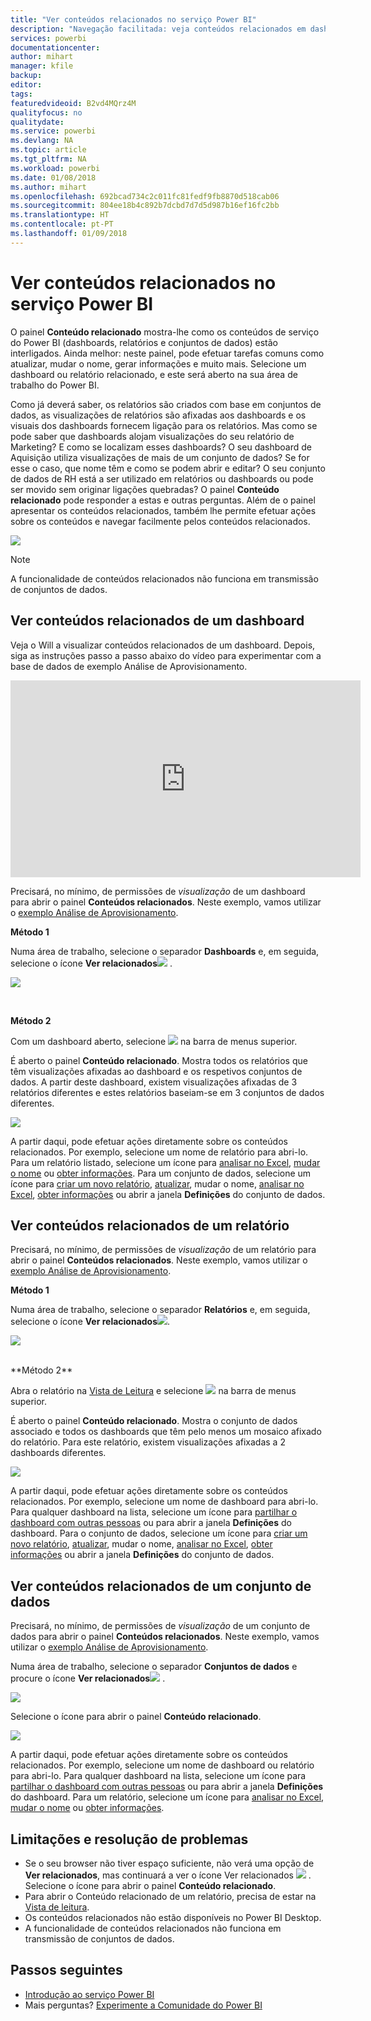 ```yaml
---
title: "Ver conteúdos relacionados no serviço Power BI"
description: "Navegação facilitada: veja conteúdos relacionados em dashboards, relatórios e conjuntos de dados"
services: powerbi
documentationcenter: 
author: mihart
manager: kfile
backup: 
editor: 
tags: 
featuredvideoid: B2vd4MQrz4M
qualityfocus: no
qualitydate: 
ms.service: powerbi
ms.devlang: NA
ms.topic: article
ms.tgt_pltfrm: NA
ms.workload: powerbi
ms.date: 01/08/2018
ms.author: mihart
ms.openlocfilehash: 692bcad734c2c011fc81fedf9fb8870d518cab06
ms.sourcegitcommit: 804ee18b4c892b7dcbd7d7d5d987b16ef16fc2bb
ms.translationtype: HT
ms.contentlocale: pt-PT
ms.lasthandoff: 01/09/2018
---
```

# <a name="view-related-content-in-power-bi-service"></a>Ver conteúdos relacionados no serviço Power BI
O painel **Conteúdo relacionado** mostra-lhe como os conteúdos de serviço do Power BI (dashboards, relatórios e conjuntos de dados) estão interligados.  Ainda melhor: neste painel, pode efetuar tarefas comuns como atualizar, mudar o nome, gerar informações e muito mais. Selecione um dashboard ou relatório relacionado, e este será aberto na sua área de trabalho do Power BI.   

Como já deverá saber, os relatórios são criados com base em conjuntos de dados, as visualizações de relatórios são afixadas aos dashboards e os visuais dos dashboards fornecem ligação para os relatórios. Mas como se pode saber que dashboards alojam visualizações do seu relatório de Marketing? E como se localizam esses dashboards? O seu dashboard de Aquisição utiliza visualizações de mais de um conjunto de dados? Se for esse o caso, que nome têm e como se podem abrir e editar? O seu conjunto de dados de RH está a ser utilizado em relatórios ou dashboards ou pode ser movido sem originar ligações quebradas? O painel **Conteúdo relacionado** pode responder a estas e outras perguntas.  Além de o painel apresentar os conteúdos relacionados, também lhe permite efetuar ações sobre os conteúdos e navegar facilmente pelos conteúdos relacionados.

![](media/service-related-content/power-bi-view-related-dashboard-new.png)

> [!NOTE]
> A funcionalidade de conteúdos relacionados não funciona em transmissão de conjuntos de dados.
> 
> 

## <a name="view-related-content-for-a-dashboard"></a>Ver conteúdos relacionados de um dashboard
Veja o Will a visualizar conteúdos relacionados de um dashboard. Depois, siga as instruções passo a passo abaixo do vídeo para experimentar com a base de dados de exemplo Análise de Aprovisionamento.

<iframe width="560" height="315" src="https://www.youtube.com/embed/B2vd4MQrz4M#t=3m05s" frameborder="0" allowfullscreen></iframe>


Precisará, no mínimo, de permissões de *visualização* de um dashboard para abrir o painel **Conteúdos relacionados**. Neste exemplo, vamos utilizar o [exemplo Análise de Aprovisionamento](sample-procurement.md).

**Método 1**

Numa área de trabalho, selecione o separador **Dashboards** e, em seguida, selecione o ícone **Ver relacionados**![](media/service-related-content/power-bi-view-related-icon-new.png)  .

![](media/service-related-content/power-bi-view-related-dash-newer.png)

<br>

**Método 2**

Com um dashboard aberto, selecione ![](media/service-related-content/power-bi-view-related-new.png) na barra de menus superior.

É aberto o painel **Conteúdo relacionado**. Mostra todos os relatórios que têm visualizações afixadas ao dashboard e os respetivos conjuntos de dados. A partir deste dashboard, existem visualizações afixadas de 3 relatórios diferentes e estes relatórios baseiam-se em 3 conjuntos de dados diferentes.

![](media/service-related-content/power-bi-view-related-dashboard-new.png)

A partir daqui, pode efetuar ações diretamente sobre os conteúdos relacionados.  Por exemplo, selecione um nome de relatório para abri-lo.  Para um relatório listado, selecione um ícone para [analisar no Excel](service-analyze-in-excel.md), [mudar o nome](service-rename.md) ou [obter informações](service-insights.md). Para um conjunto de dados, selecione um ícone para [criar um novo relatório](service-report-create-new.md), [atualizar](refresh-data.md), mudar o nome, [analisar no Excel](service-analyze-in-excel.md), [obter informações](service-insights.md) ou abrir a janela **Definições** do conjunto de dados.  

## <a name="view-related-content-for-a-report"></a>Ver conteúdos relacionados de um relatório
Precisará, no mínimo, de permissões de *visualização* de um relatório para abrir o painel **Conteúdos relacionados**. Neste exemplo, vamos utilizar o [exemplo Análise de Aprovisionamento](sample-procurement.md).

**Método 1**

Numa área de trabalho, selecione o separador **Relatórios** e, em seguida, selecione o ícone **Ver relacionados**![](media/service-related-content/power-bi-view-related-icon-new.png).

![](media/service-related-content/power-bi-view-related-report-newer.png)

<br>
**Método 2**

Abra o relatório na [Vista de Leitura](service-reading-view-and-editing-view.md) e selecione ![](media/service-related-content/power-bi-view-related-new.png) na barra de menus superior.

É aberto o painel **Conteúdo relacionado**. Mostra o conjunto de dados associado e todos os dashboards que têm pelo menos um mosaico afixado do relatório. Para este relatório, existem visualizações afixadas a 2 dashboards diferentes.

![](media/service-related-content/power-bi-view-related-report.png)

A partir daqui, pode efetuar ações diretamente sobre os conteúdos relacionados.  Por exemplo, selecione um nome de dashboard para abri-lo.  Para qualquer dashboard na lista, selecione um ícone para [partilhar o dashboard com outras pessoas](service-share-dashboards.md) ou para abrir a janela **Definições** do dashboard. Para o conjunto de dados, selecione um ícone para [criar um novo relatório](service-report-create-new.md), [atualizar](refresh-data.md), mudar o nome, [analisar no Excel](service-analyze-in-excel.md), [obter informações](service-insights.md) ou abrir a janela **Definições** do conjunto de dados.  

## <a name="view-related-content-for-a-dataset"></a>Ver conteúdos relacionados de um conjunto de dados
Precisará, no mínimo, de permissões de *visualização* de um conjunto de dados para abrir o painel **Conteúdos relacionados**. Neste exemplo, vamos utilizar o [exemplo Análise de Aprovisionamento](sample-procurement.md).

Numa área de trabalho, selecione o separador **Conjuntos de dados** e procure o ícone **Ver relacionados**![](media/service-related-content/power-bi-view-related-icon-new.png)  .

![](media/service-related-content/power-bi-view-related-dataset-newer.png)

Selecione o ícone para abrir o painel **Conteúdo relacionado**.

![](media/service-related-content/power-bi-datasets.png)

A partir daqui, pode efetuar ações diretamente sobre os conteúdos relacionados.  Por exemplo, selecione um nome de dashboard ou relatório para abri-lo.  Para qualquer dashboard na lista, selecione um ícone para [partilhar o dashboard com outras pessoas](service-share-dashboards.md) ou para abrir a janela **Definições** do dashboard. Para um relatório, selecione um ícone para [analisar no Excel](service-analyze-in-excel.md), [mudar o nome](service-rename.md) ou [obter informações](service-insights.md).  

## <a name="limitations-and-troubleshooting"></a>Limitações e resolução de problemas
* Se o seu browser não tiver espaço suficiente, não verá uma opção de **Ver relacionados**, mas continuará a ver o ícone Ver relacionados ![](media/service-related-content/power-bi-view-related-icon-new.png)  . Selecione o ícone para abrir o painel **Conteúdo relacionado**.
* Para abrir o Conteúdo relacionado de um relatório, precisa de estar na [Vista de leitura](service-reading-view-and-editing-view.md).
* Os conteúdos relacionados não estão disponíveis no Power BI Desktop.
* A funcionalidade de conteúdos relacionados não funciona em transmissão de conjuntos de dados.

## <a name="next-steps"></a>Passos seguintes
* [Introdução ao serviço Power BI](service-get-started.md)
* Mais perguntas? [Experimente a Comunidade do Power BI](http://community.powerbi.com/)


